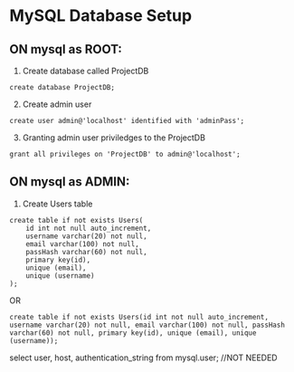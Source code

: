 # MySQL Database Setup

## ON mysql as ROOT:

1. Create database called ProjectDB
```
create database ProjectDB;
```

2. Create admin user
```
create user admin@'localhost' identified with 'adminPass';
```

3. Granting admin user priviledges to the ProjectDB 
```
grant all privileges on 'ProjectDB' to admin@'localhost';
```

## ON mysql as ADMIN:

1. Create Users table
```
create table if not exists Users(
    id int not null auto_increment,
    username varchar(20) not null,
    email varchar(100) not null,
    passHash varchar(60) not null,
    primary key(id),
    unique (email),
    unique (username)
);
```
OR

```
create table if not exists Users(id int not null auto_increment, username varchar(20) not null, email varchar(100) not null, passHash varchar(60) not null, primary key(id), unique (email), unique (username));
```

select user, host, authentication_string from mysql.user; //NOT NEEDED
